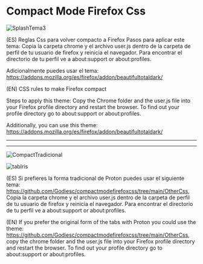 # Compact Mode Firefox Css

![SplashTema3](https://user-images.githubusercontent.com/22057609/116309650-a3b94000-a76e-11eb-9776-bdd61cd5b8dd.png)

(ES) Reglas Css para volver compacto a Firefox
Pasos para aplicar este tema:
Copia la carpeta chrome y el archivo user.js dentro de la carpeta de perfil de tu usuario de firefox y reinicia el navegador. Para encontrar el directorio de tu perfil ve a about:support or about:profiles.

Adicionalmente puedes usar el tema: https://addons.mozilla.org/es/firefox/addon/beautifultotaldark/

(EN) CSS rules to make Firefox compact

Steps to apply this theme: Copy the Chrome folder and the user.js file into your Firefox profile directory and restart the browser. To find out your profile directory go to about:support or about:profiles.

Additionally, you can use this theme: https://addons.mozilla.org/es/firefox/addon/beautifultotaldark/

<hr style="border:15px,border-color:red"><hr style="border:2px;">

![CompactTradicional](https://user-images.githubusercontent.com/22057609/116818683-4a685c80-ab32-11eb-964f-83da29f367af.png)

![tabIris](https://user-images.githubusercontent.com/22057609/116830247-8a4d3500-ab6e-11eb-8762-9607a882efc9.png)

(ES) Si prefieres la forma tradicional de Proton puedes usar el siguiente tema: https://github.com/Godiesc/compactmodefirefoxcss/tree/main/OtherCss, Copia la carpeta chrome y el archivo user.js dentro de la carpeta de perfil de tu usuario de firefox y reinicia el navegador. Para encontrar el directorio de tu perfil ve a about:support or about:profiles.

(EN) If you prefer the original form of the tabs with Proton you could use the theme: https://github.com/Godiesc/compactmodefirefoxcss/tree/main/OtherCss, copy the chrome folder and the user.js file into your Firefox profile directory and restart the browser. To find out your profile directory go to about:support or about:profiles.
